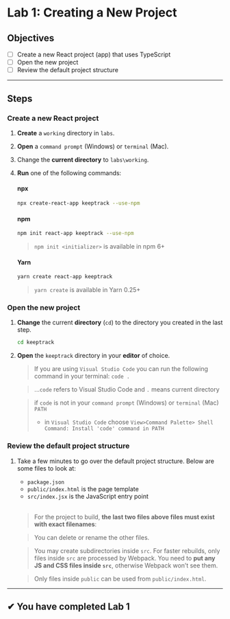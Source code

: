 # Lab 1: Creating a New Project

## Objectives

- [ ] Create a new React project (app) that uses TypeScript
- [ ] Open the new project
- [ ] Review the default project structure

---

## Steps

### Create a new React project

1. **Create** a `working` directory in `labs`.
2. **Open** a `command prompt` (Windows) or `terminal` (Mac).
3. Change the **current directory** to `labs\working`.
4. **Run** one of the following commands:

   #### npx

   ```bash
   npx create-react-app keeptrack --use-npm
   ```

   #### npm

   ```bash
   npm init react-app keeptrack --use-npm
   ```

   > `npm init <initializer>` is available in npm 6+

   #### Yarn

   ```bash
   yarn create react-app keeptrack
   ```

   > `yarn create` is available in Yarn 0.25+

### Open the new project

1. **Change** the current **directory** (`cd`) to the directory you created in the last step.
   ```bash
   cd keeptrack
   ```
2. **Open** the `keeptrack` directory in your **editor** of choice.

   > If you are using `Visual Studio Code` you can run the following command in your terminal: `code .`

   > ...`code` refers to Visual Studio Code and `.` means current directory

   > if `code` is not in your `command prompt` (Windows) or `terminal` (Mac) `PATH`
   >
   > - in `Visual Studio Code` choose `View>Command Palette> Shell Command: Install 'code' command in PATH`

### Review the default project structure

1.  Take a few minutes to go over the default project structure. Below are some files to look at:

    - `package.json`
    - `public/index.html` is the page template
    - `src/index.jsx` is the JavaScript entry point

    <br/>

    > For the project to build, **the last two files above files must exist with exact filenames**:

    > You can delete or rename the other files.

    > You may create subdirectories inside `src`. For faster rebuilds, only files inside `src` are processed by Webpack. You need to **put any JS and CSS files inside `src`**, otherwise Webpack won’t see them.

    > Only files inside `public` can be used from `public/index.html`.

---

## &#10004; You have completed Lab 1
